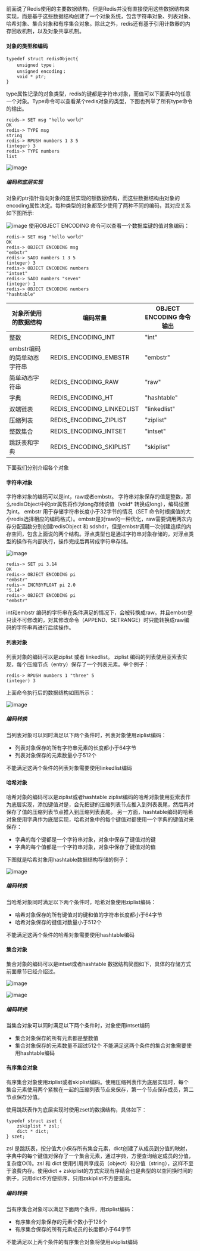 前面说了Redis使用的主要数据结构，但是Redis并没有直接使用这些数据结构来实现，而是基于这些数据结构创建了一个对象系统，包含字符串对象、列表对象、哈希对象、集合对象和有序集合对象。除此之外，redis还有基于引用计数器的内存回收机制，以及对象共享机制。

#### 对象的类型和编码
```
typedef struct redisObject{
    unsigned type；
    unsigned encoding；
    void * ptr;
}
```
type属性记录的对象类型，redis的键都是字符串对象，而值可以下面表中的任意一个对象。Type命令可以查看某个redis对象的类型，下图也列举了所有type命令的输出。
```
reids-> SET msg "hello world"
OK
redis-> TYPE msg
string
redis-> RPUSH numbers 1 3 5
(integer) 3
redis-> TYPE numbers 
list
```

![image](https://raw.githubusercontent.com/zhao907219202/markdown/master/md-picture/redis/redis-object-0-20180520.png)

##### 编码和底层实现
对象的ptr指针指向对象的底层实现的额数据结构，而这些数据结构由对象的encoding属性决定。每种类型的对象都至少使用了两种不同的编码，其对应关系如下图所示:

![image](https://raw.githubusercontent.com/zhao907219202/markdown/master/md-picture/redis/redis-object-1-20180520.png)
使用OBJECT ENCODING 命令可以查看一个数据库键的值对象编码：
```
redis-> SET msg "hello world"
OK
redis-> OBJECT ENCODING msg
"embstr"
redis-> SADD numbers 1 3 5
(integer) 3
redis-> OBJECT ENCODING numbers
"intset"
redis-> SADD numbers "seven"
(integer) 1
redis-> OBJECT ENCODING numbers
"hashtable"
```

对象所使用的数据结构| 编码常量 |OBJECT ENCODING 命令输出
---|---|----
整数 | REDIS_ENCODING_INT | "int"
embstr编码的简单动态字符串 | REDIS_ENCODING_EMBSTR|"embstr"
简单动态字符串|REDIS_ENCODING_RAW|"raw"
字典|REDIS_ENCODING_HT|"hashtable"
双端链表|REDIS_ENCODING_LINKEDLIST|"linkedlist"
压缩列表|REDIS_ENCODING_ZIPLIST|"ziplist"
整数集合|REDIS_ENCODING_INTSET|"intset"
跳跃表和字典|REDIS_ENCODING_SKIPLIST|"skiplist"

下面我们分别介绍各个对象
#### 字符串对象
字符串对象的编码可以是int，raw或者embstr。
字符串对象保存的值是整数，那么redisObject中的ptr属性将作为long存储该值（void* 转换成long），编码设置为int。
embstr 用于存储字符串长度小于32字节的情况（SET 命令时根据值的大小redis选择相应的编码格式）。embstr是对raw的一种优化，raw需要调用两次内存分配函数分别创建redisObject 和 sdshdr，但是embstr调用一次创建连续的内存空间，包含上面说的两个结构。浮点类型也是通过字符串对象存储的，对浮点类型的操作有内部执行，操作完成后再转成字符串存储。

![image](https://raw.githubusercontent.com/zhao907219202/markdown/master/md-picture/redis/redis-object-2-20180520.png)

```
redis-> SET pi 3.14
OK
redis-> OBJECT ENCODING pi
"embstr"
redis-> INCRBYFLOAT pi 2.0
"5.14"
redis-> OBJECT ENCODING pi
"embstr"
```
int和embstr 编码的字符串在条件满足的情况下，会被转换成raw。并且embstr是只读不可修改的，对其修改命令（APPEND、SETRANGE）时只能转换成raw编码的字符串再进行后续操作。

#### 列表对象
列表对象的编码可以是ziplist 或者 linkedlist。
ziplist 编码的列表使用亚索表实现，每个压缩节点（entry）保存了一个列表元素。举个例子：
```
redis-> RPUSH numbers 1 "three" 5
(integer) 3
```
上面命令执行后的数据结构如图所示：

![image](https://raw.githubusercontent.com/zhao907219202/markdown/master/md-picture/redis/redis-object-4-20180529.png)

##### 编码转换
当列表对象可以同时满足以下两个条件时，列表对象使用ziplist编码：
+ 列表对象保存的所有字符串元素的长度都小于64字节
+ 列表对象保存的元素数量小于512个

不能满足这两个条件的列表对象需要使用linkedlist编码

#### 哈希对象
哈希对象的编码可以是ziplist或者hashtable
ziplist编码的哈希对象使用亚索表作为底层实现，添加键值对是，会先把键的压缩列表节点推入到列表表尾，然后再对保存了值的压缩列表节点推入到压缩列表表尾。
另一方面，hashtable编码的哈希对象使用字典作为底层实现，哈希对象中的每个键值对都使用一个字典的键值对来保存：
+ 字典的每个键都是一个字符串对象，对象中保存了键值对的键
+ 字典的每个值都是一个字符串对象，对象中保存了键值对的值

下图就是哈希对象用hashtable数据结构存储的例子：

![image](https://raw.githubusercontent.com/zhao907219202/markdown/master/md-picture/redis/redis-object-3-20180529.png)

##### 编码转换
当哈希对象同时满足以下两个条件时，哈希对象使用ziplist编码：
+ 哈希对象保存的所有键值对的键和值的字符串长度都小于64字节
+ 哈希对象保存的键值对数量小于512个

不能满足这两个条件的哈希对象需要使用hashtable编码

#### 集合对象
集合对象的编码可以是intset或者hashtable
数据结构简图如下，具体的存储方式前面章节已经介绍过。

![image](https://raw.githubusercontent.com/zhao907219202/markdown/master/md-picture/redis/redis-object-5-20180529.png)

![image](https://raw.githubusercontent.com/zhao907219202/markdown/master/md-picture/redis/redis-object-6-20180529.png)

##### 编码转换
当集合对象可以同时满足以下两个条件时，对象使用intset编码
+ 集合对象保存的所有元素都是整数值
+ 集合对象保存的元素数量不超过512个
不能满足这两个条件的集合对象需要使用hashtable编码

#### 有序集合对象
有序集合对象使用ziplist或者skiplist编码。使用压缩列表作为底层实现时，每个集合元素使用两个紧挨在一起的压缩列表节点来保存，第一个节点保存成员，第二节点保存分值。

使用跳跃表作为底层实现时使用zset的数据结构，具体如下：

```
typedef struct zset {
    zskiplist * zsl;
    dict * dict;
} szet;
```
zsl 是跳跃表，按分值大小保存所有集合元素，dict创建了从成员到分值的映射，字典中的每个键值对保存了一个集合元素，通过字典，方便查询给定成员的分值，复杂度O(1)。zsl 和 dict 使用引用共享成员（object）和分值（string），这样不至于浪费内存。使用dict + zskiplist的方式实现有序结合也是典型的以空间换时间的例子，只用dict不方便排序，只用zskiplist不方便查询。

##### 编码转换
当有序集合对象可以满足下面两个条件，用ziplist编码：
+ 有序集合对象保存的元素个数小于128个
+ 有序集合保存的所有元素成员的长度都小于64字节

不能满足以上两个条件的有序集合对象将使用skiplist编码


